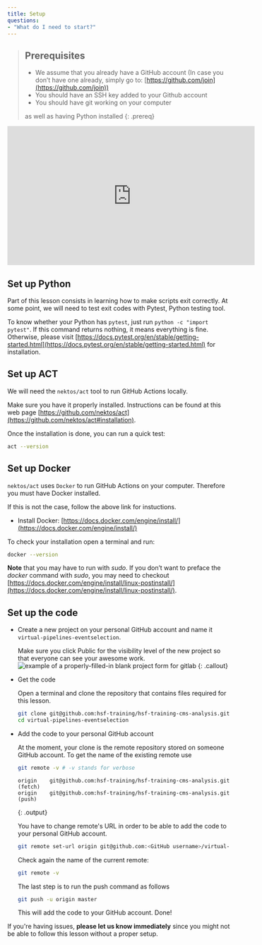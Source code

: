 ```yaml
---
title: Setup
questions:
- "What do I need to start?"
---
```


> ## Prerequisites
>
> - We assume that you already have a GitHub account (In case you don’t have one already, simply go to: [https://github.com/join](https://github.com/join))
> - You should have an SSH key added to your Github account
> - You should have git working on your computer
>
> as well as having Python installed
{: .prereq}

<!--## Video Tutorials-->
<iframe width="560" height="315" src="https://www.youtube.com/embed/-Xd5D6xKugk" frameborder="0" allow="accelerometer; autoplay; clipboard-write; encrypted-media; gyroscope; picture-in-picture" allowfullscreen></iframe>


## Set up Python

Part of this lesson consists in learning how to make scripts exit correctly. At some point, we will need to test exit codes with Pytest, Python testing tool.

To know whether your Python has `pytest`, just run `python -c "import pytest"`. If this command returns nothing, it means everything is fine. Otherwise, please visit [https://docs.pytest.org/en/stable/getting-started.html](https://docs.pytest.org/en/stable/getting-started.html) for installation.

## Set up ACT

We will need the `nektos/act` tool to run GitHub Actions locally.

Make sure you have it properly installed. Instructions can be found at this web page [https://github.com/nektos/act](https://github.com/nektos/act#installation).

Once the installation is done, you can run a quick test:
```bash
act --version
```

## Set up Docker

`nektos/act` uses `Docker` to run GitHub Actions on your computer. Therefore you must have Docker installed. 

If this is not the case, follow the above link for instuctions.

- Install Docker:  [https://docs.docker.com/engine/install/](https://docs.docker.com/engine/install/)
<!-- Mac OS:  [https://docs.docker.com/docker-for-mac/install/](https://docs.docker.com/docker-for-mac/install/)-->
<!-- Windows: [https://docs.docker.com/docker-for-windows/install/](https://docs.docker.com/docker-for-windows/install/)-->

To check your installation open a terminal and run:
  ```bash
  docker --version
  ```
**Note** that you may have to run with *sudo*. If you don’t want to preface the *docker* command with *sudo*, you may need to checkout [https://docs.docker.com/engine/install/linux-postinstall/](https://docs.docker.com/engine/install/linux-postinstall/).


## Set up the code

- Create a new project on your personal GitHub account and name it `virtual-pipelines-eventselection`.

  Make sure you click Public for the visibility level of the new project so that everyone can see your awesome work.
  ![example of a properly-filled-in blank project form for gitlab]({{site.baseurl}}/fig/blank-project-form.png)
  {: .callout}  

- Get the code

  Open a terminal and clone the repository that contains files required for this lesson.
    
  ```bash
  git clone git@github.com:hsf-training/hsf-training-cms-analysis.git virtual-pipelines-eventselection
  cd virtual-pipelines-eventselection
  ```

- Add the code to your personal GitHub account

  At the moment, your clone is the remote repository stored on someone GitHub account. To get the name of the existing remote use
  ```bash
  git remote -v # -v stands for verbose
  ```
  
  ```
  origin	git@github.com:hsf-training/hsf-training-cms-analysis.git (fetch)
  origin	git@github.com:hsf-training/hsf-training-cms-analysis.git (push)
  ```
  {: .output}
  
  You have to change remote's URL in order to be able to add the code to your personal GitHub account. 
  
  ```bash
  git remote set-url origin git@github.com:<GitHub username>/virtual-pipelines-eventselection.git
  ```
  Check again the name of the current remote:
  ```bash
  git remote -v
  ```
  
  The last step is to run the push command as follows
  ```bash
  git push -u origin master
  ```
  This will add the code to your GitHub account. Done!

If you're having issues, **please let us know immediately**
since you might not be able to follow this lesson without a proper setup.
